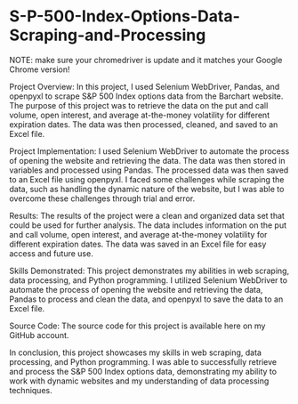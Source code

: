 # S-P-500-Index-Options-Data-Scraping-and-Processing
NOTE: make sure your chromedriver is update and it matches your Google Chrome version!

Project Overview:
In this project, I used Selenium WebDriver, Pandas, and openpyxl to scrape S&P 500 Index options data from the Barchart website. The purpose of this project was to retrieve the data on the put and call volume, open interest, and average at-the-money volatility for different expiration dates. The data was then processed, cleaned, and saved to an Excel file.

Project Implementation:
I used Selenium WebDriver to automate the process of opening the website and retrieving the data. The data was then stored in variables and processed using Pandas. The processed data was then saved to an Excel file using openpyxl. I faced some challenges while scraping the data, such as handling the dynamic nature of the website, but I was able to overcome these challenges through trial and error.

Results:
The results of the project were a clean and organized data set that could be used for further analysis. The data includes information on the put and call volume, open interest, and average at-the-money volatility for different expiration dates. The data was saved in an Excel file for easy access and future use.

Skills Demonstrated:
This project demonstrates my abilities in web scraping, data processing, and Python programming. I utilized Selenium WebDriver to automate the process of opening the website and retrieving the data, Pandas to process and clean the data, and openpyxl to save the data to an Excel file.

Source Code:
The source code for this project is available here on my GitHub account.

In conclusion, this project showcases my skills in web scraping, data processing, and Python programming. I was able to successfully retrieve and process the S&P 500 Index options data, demonstrating my ability to work with dynamic websites and my understanding of data processing techniques.

